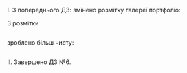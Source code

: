I. З попереднього ДЗ: змінено розмітку галереї портфоліо:

З розмітки

<div>
  <img />
  <div>
  <p>
  </p>
  </div>
</div>

зроблено більш чисту:

<div>
  <img />
  <p>
  </p>
</div>

II. Завершено ДЗ №6.
